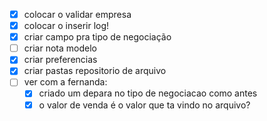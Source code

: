 - [x] colocar o validar empresa
- [x] colocar o inserir log!
- [x] criar campo pra tipo de negociação
- [ ] criar nota modelo
- [x] criar preferencias
- [x] criar pastas repositorio de arquivo
- [ ] ver com a fernanda:
	- [x] criado um depara no tipo de negociacao como antes
	- [x] o valor de venda é o valor que ta vindo no arquivo?